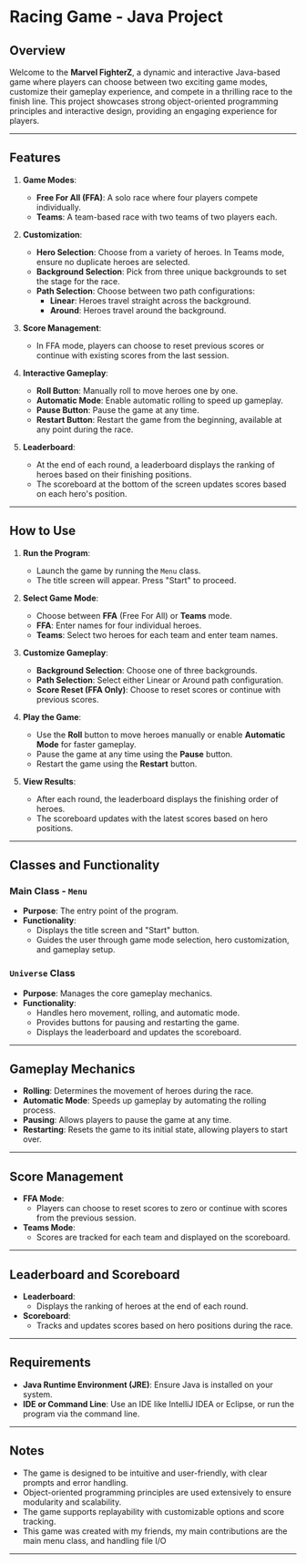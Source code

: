# Racing Game - Java Project

## Overview
Welcome to the **Marvel FighterZ**, a dynamic and interactive Java-based game where players can choose between two exciting game modes, customize their gameplay experience, and compete in a thrilling race to the finish line. This project showcases strong object-oriented programming principles and interactive design, providing an engaging experience for players.

---

## Features
1. **Game Modes**:
   - **Free For All (FFA)**: A solo race where four players compete individually.
   - **Teams**: A team-based race with two teams of two players each.

2. **Customization**:
   - **Hero Selection**: Choose from a variety of heroes. In Teams mode, ensure no duplicate heroes are selected.
   - **Background Selection**: Pick from three unique backgrounds to set the stage for the race.
   - **Path Selection**: Choose between two path configurations:
     - **Linear**: Heroes travel straight across the background.
     - **Around**: Heroes travel around the background.

3. **Score Management**:
   - In FFA mode, players can choose to reset previous scores or continue with existing scores from the last session.

4. **Interactive Gameplay**:
   - **Roll Button**: Manually roll to move heroes one by one.
   - **Automatic Mode**: Enable automatic rolling to speed up gameplay.
   - **Pause Button**: Pause the game at any time.
   - **Restart Button**: Restart the game from the beginning, available at any point during the race.

5. **Leaderboard**:
   - At the end of each round, a leaderboard displays the ranking of heroes based on their finishing positions.
   - The scoreboard at the bottom of the screen updates scores based on each hero's position.

---

## How to Use
1. **Run the Program**:
   - Launch the game by running the `Menu` class.
   - The title screen will appear. Press "Start" to proceed.

2. **Select Game Mode**:
   - Choose between **FFA** (Free For All) or **Teams** mode.
   - **FFA**: Enter names for four individual heroes.
   - **Teams**: Select two heroes for each team and enter team names.

3. **Customize Gameplay**:
   - **Background Selection**: Choose one of three backgrounds.
   - **Path Selection**: Select either Linear or Around path configuration.
   - **Score Reset (FFA Only)**: Choose to reset scores or continue with previous scores.

4. **Play the Game**:
   - Use the **Roll** button to move heroes manually or enable **Automatic Mode** for faster gameplay.
   - Pause the game at any time using the **Pause** button.
   - Restart the game using the **Restart** button.

5. **View Results**:
   - After each round, the leaderboard displays the finishing order of heroes.
   - The scoreboard updates with the latest scores based on hero positions.

---

## Classes and Functionality
### Main Class - `Menu`
- **Purpose**: The entry point of the program.
- **Functionality**:
  - Displays the title screen and "Start" button.
  - Guides the user through game mode selection, hero customization, and gameplay setup.

### `Universe` Class
- **Purpose**: Manages the core gameplay mechanics.
- **Functionality**:
  - Handles hero movement, rolling, and automatic mode.
  - Provides buttons for pausing and restarting the game.
  - Displays the leaderboard and updates the scoreboard.

---

## Gameplay Mechanics
- **Rolling**: Determines the movement of heroes during the race.
- **Automatic Mode**: Speeds up gameplay by automating the rolling process.
- **Pausing**: Allows players to pause the game at any time.
- **Restarting**: Resets the game to its initial state, allowing players to start over.

---

## Score Management
- **FFA Mode**:
  - Players can choose to reset scores to zero or continue with scores from the previous session.
- **Teams Mode**:
  - Scores are tracked for each team and displayed on the scoreboard.

---

## Leaderboard and Scoreboard
- **Leaderboard**:
  - Displays the ranking of heroes at the end of each round.
- **Scoreboard**:
  - Tracks and updates scores based on hero positions during the race.

---

## Requirements
- **Java Runtime Environment (JRE)**: Ensure Java is installed on your system.
- **IDE or Command Line**: Use an IDE like IntelliJ IDEA or Eclipse, or run the program via the command line.

---

## Notes
- The game is designed to be intuitive and user-friendly, with clear prompts and error handling.
- Object-oriented programming principles are used extensively to ensure modularity and scalability.
- The game supports replayability with customizable options and score tracking.
- This game was created with my friends, my main contributions are the main menu class, and handling file I/O

---
